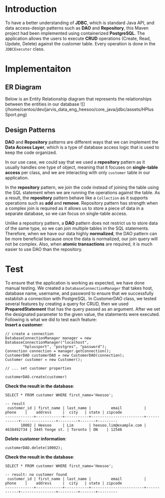 # Introduction
To have a better understanding of **JDBC**, which is standard Java API, and data access-design patterns
such as **DAO** and **Repository**, this Maven project had been implemented using containerized **PostgreSQL**. 
The application allows the users to execute **CRUD** operations (Create, Read, Update, Delete) against 
the customer table. Every operation is done in the `JDBCExecutor` class.
# Implementaiton
## ER Diagram
Below is an Entity Relationship diagram that represents the relationships between the
entities in our database
![](/home/centos/dev/jarvis_data_eng_heesoo/core_java/jdbc/assets/HPlus Sport.png)

## Design Patterns
**DAO** and **Repository** patterns are different ways that we can implement the 
**Data Access Layer**, which is a type of database access logic that is used to 
keep the code organized.  

In our use case, we could say that we used a **repository** pattern as it
usually handles one type of object, meaning that it focuses on **single-table access**
per class, and we are interacting with only `customer` table in our application.  

In the **repository** pattern, we join the code instead of joining the table using the 
SQL statement when we are running the operations against the table. 
As a result, the **repository** pattern behave like a `Collection` as it supports operations 
such as **add** and **remove**. Repository pattern has strength when a complex join is 
required as it allows us to store a piece of data in a separate database, 
so we can focus on single-table access. 

Unlike a repository pattern, a **DAO** pattern does not restrict us to store data of 
the same type, so we can join multiple tables in the SQL statements.
Therefore, when we have our data highly **normalized**, the DAO pattern can be more beneficial 
because once the data is normalized, our join query will not be complex. Also, when
**atomic transactions** are required, it is much easier to use DAO than the repository.



# Test
To ensure that the application is working as expected, we have done manual testing.
We created a `DatabaseConnectionManager` that takes host, database name, username, and password to 
ensure that we successfully establish a connection with PostgreSQL. 
In CustomerDAO class, we tested several features by creating a query for CRUD, then we used 
**PreparedStatement** that has the query passed as an argument. After we set the designated 
parameter to the given value, the statements were executed.
Following is what we did to test each feature:  
**Insert a customer**:
```
// create a connection
DatabaseConnectionManager manager = new DatabaseConnectionManager("localhost",
        "hplussport", "postgres", "password");
Connection connection = manager.getConnection();
CustomerDAO customerDAO = new CustomerDAO(connection);
Customer customer = new Customer();

// ... set customer properties

customerDAO.create(customer)
```
**Check the result in the database**:
```
SELECT * FROM customer WHERE first_name='Heesoo';

-- result
 customer_id | first_name | last_name |         email          |   phone    |    address     |  city   | state | zipcode 
-------------+------------+-----------+------------------------+------------+----------------+---------+-------+---------
       10002 | Heesoo     | Lim       | heesoo.lim@example.com | 4638492734 | 3445 Yonge st. | Toronto | ON    | 12546
```

**Delete customer information**:
```
customerDAO.delete(10002);
```
**Check the result in the database**:
```
SELECT * FROM customer WHERE first_name='Heesoo';

-- result: no customer found
 customer_id | first_name | last_name |         email          |   phone    |    address     |  city   | state | zipcode 
-------------+------------+-----------+------------------------+------------+----------------+---------+-------+---------
```

